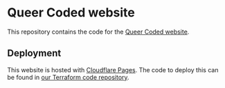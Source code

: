 # Queer Coded website
This repository contains the code for the [Queer Coded website](https://queercoded.dev).  

## Deployment
This website is hosted with [Cloudflare Pages](https://pages.cloudflare.com/). The code to deploy this can be found in [our Terraform code repository](https://github.com/queercoded-dev/terraform-queer-coded).  
